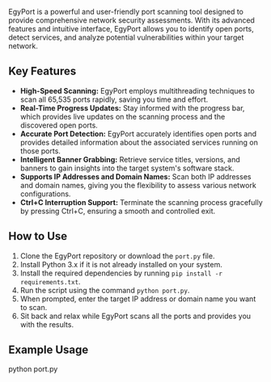EgyPort is a powerful and user-friendly port scanning tool designed to provide comprehensive network security assessments. With its advanced features and intuitive interface, EgyPort allows you to identify open ports, detect services, and analyze potential vulnerabilities within your target network.

## Key Features

- **High-Speed Scanning:** EgyPort employs multithreading techniques to scan all 65,535 ports rapidly, saving you time and effort.
- **Real-Time Progress Updates:** Stay informed with the progress bar, which provides live updates on the scanning process and the discovered open ports.
- **Accurate Port Detection:** EgyPort accurately identifies open ports and provides detailed information about the associated services running on those ports.
- **Intelligent Banner Grabbing:** Retrieve service titles, versions, and banners to gain insights into the target system's software stack.
- **Supports IP Addresses and Domain Names:** Scan both IP addresses and domain names, giving you the flexibility to assess various network configurations.
- **Ctrl+C Interruption Support:** Terminate the scanning process gracefully by pressing Ctrl+C, ensuring a smooth and controlled exit.

## How to Use

1. Clone the EgyPort repository or download the `port.py` file.
2. Install Python 3.x if it is not already installed on your system.
3. Install the required dependencies by running `pip install -r requirements.txt`.
4. Run the script using the command `python port.py`.
5. When prompted, enter the target IP address or domain name you want to scan.
6. Sit back and relax while EgyPort scans all the ports and provides you with the results.

## Example Usage
python port.py
